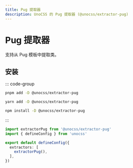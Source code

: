 ```yaml
---
title: Pug 提取器
description: UnoCSS 的 Pug 提取器 (@unocss/extractor-pug)
---
```


# Pug 提取器

支持从 Pug 模板中提取类。

## 安装

::: code-group
  ```bash [pnpm]
  pnpm add -D @unocss/extractor-pug
  ```
  ```bash [yarn]
  yarn add -D @unocss/extractor-pug
  ```
  ```bash [npm]
  npm install -D @unocss/extractor-pug
  ```
:::

```ts [uno.config.ts]
import extractorPug from '@unocss/extractor-pug'
import { defineConfig } from 'unocss'

export default defineConfig({
  extractors: [
    extractorPug(),
  ],
})
```
